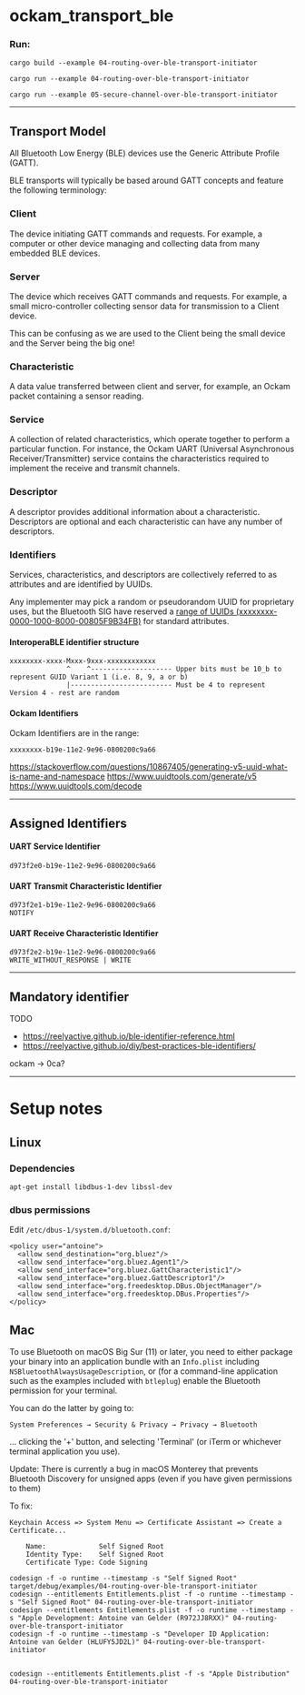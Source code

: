 # ockam_transport_ble

### Run:

    cargo build --example 04-routing-over-ble-transport-initiator

    cargo run --example 04-routing-over-ble-transport-initiator

    cargo run --example 05-secure-channel-over-ble-transport-initiator

----


## Transport Model

All Bluetooth Low Energy (BLE) devices use the Generic Attribute
Profile (GATT).

BLE transports will typically be based around GATT concepts and
feature the following terminology:

### Client

The device initiating GATT commands and requests. For example, a
computer or other device managing and collecting data from many
embedded BLE devices.

### Server

The device which receives GATT commands and requests. For example, a
small micro-controller collecting sensor data for transmission to a
Client device.

This can be confusing as we are used to the Client being the small
device and the Server being the big one!

### Characteristic

A data value transferred between client and server, for example, an
Ockam packet containing a sensor reading.

### Service

A collection of related characteristics, which operate together to
perform a particular function. For instance, the Ockam UART (Universal
Asynchronous Receiver/Transmitter) service contains the
characteristics required to implement the receive and transmit
channels.

### Descriptor

A descriptor provides additional information about a
characteristic. Descriptors are optional and each characteristic can
have any number of descriptors.

### Identifiers

Services, characteristics, and descriptors are collectively referred
to as attributes and are identified by UUIDs.

Any implementer may pick a random or pseudorandom UUID for proprietary
uses, but the Bluetooth SIG have reserved a [range of UUIDs
(xxxxxxxx-0000-1000-8000-00805F9B34FB)](https://www.bluetooth.com/specifications/assigned-numbers/)
for standard attributes.

#### InteroperaBLE identifier structure

    xxxxxxxx-xxxx-Mxxx-9xxx-xxxxxxxxxxxx
                  ^    ^-------------------- Upper bits must be 10_b to represent GUID Variant 1 (i.e. 8, 9, a or b)
                  |------------------------- Must be 4 to represent Version 4 - rest are random

#### Ockam Identifiers

Ockam Identifiers are in the range:

    xxxxxxxx-b19e-11e2-9e96-0800200c9a66

https://stackoverflow.com/questions/10867405/generating-v5-uuid-what-is-name-and-namespace
https://www.uuidtools.com/generate/v5
https://www.uuidtools.com/decode

---

## Assigned Identifiers

#### UART Service Identifier

    d973f2e0-b19e-11e2-9e96-0800200c9a66

#### UART Transmit Characteristic Identifier

    d973f2e1-b19e-11e2-9e96-0800200c9a66
    NOTIFY

#### UART Receive Characteristic Identifier

    d973f2e2-b19e-11e2-9e96-0800200c9a66
    WRITE_WITHOUT_RESPONSE | WRITE

---

## Mandatory identifier

TODO

* https://reelyactive.github.io/ble-identifier-reference.html
* https://reelyactive.github.io/diy/best-practices-ble-identifiers/

ockam -> 0ca?

---

# Setup notes

## Linux

### Dependencies

    apt-get install libdbus-1-dev libssl-dev

### dbus permissions

Edit `/etc/dbus-1/system.d/bluetooth.conf`:

    <policy user="antoine">
      <allow send_destination="org.bluez"/>
      <allow send_interface="org.bluez.Agent1"/>
      <allow send_interface="org.bluez.GattCharacteristic1"/>
      <allow send_interface="org.bluez.GattDescriptor1"/>
      <allow send_interface="org.freedesktop.DBus.ObjectManager"/>
      <allow send_interface="org.freedesktop.DBus.Properties"/>
    </policy>

## Mac

To use Bluetooth on macOS Big Sur (11) or later, you need to either package your binary into an application bundle with an `Info.plist` including `NSBluetoothAlwaysUsageDescription`, or (for a command-line application such as the examples included with `btleplug`) enable the Bluetooth permission for your terminal.

You can do the latter by going to:

    System Preferences → Security & Privacy → Privacy → Bluetooth

... clicking the '+' button, and selecting 'Terminal' (or iTerm or whichever terminal application you use).

Update: There is currently a bug in macOS Monterey that prevents Bluetooth Discovery for unsigned apps (even if you have given permissions to them)

To fix:

    Keychain Access => System Menu => Certificate Assistant => Create a Certificate...

        Name:             Self Signed Root
        Identity Type:    Self Signed Root
        Certificate Type: Code Signing

    codesign -f -o runtime --timestamp -s "Self Signed Root" target/debug/examples/04-routing-over-ble-transport-initiator
    codesign --entitlements Entitlements.plist -f -o runtime --timestamp -s "Self Signed Root" 04-routing-over-ble-transport-initiator
    codesign --entitlements Entitlements.plist -f -o runtime --timestamp -s "Apple Development: Antoine van Gelder (R972JJ8RXX)" 04-routing-over-ble-transport-initiator
    codesign -f -o runtime --timestamp -s "Developer ID Application: Antoine van Gelder (HLUFY5JD2L)" 04-routing-over-ble-transport-initiator


    codesign --entitlements Entitlements.plist -f -s "Apple Distribution" 04-routing-over-ble-transport-initiator

